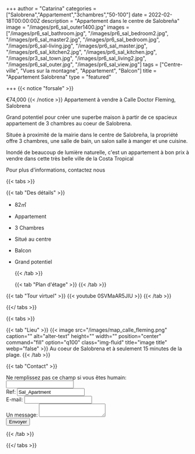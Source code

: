 +++
author = "Catarina"
categories = ["Salobrena","Appartement","3chambres","50-100"]
date = 2022-02-18T00:00:00Z
description = "Appartement dans le centre de Salobreña"
image = "/images/pr6_sal_outer1400.jpg"
images = ["/images/pr6_sal_bathroom.jpg", "/images/pr6_sal_bedroom2.jpg", "/images/pr6_sal_master2.jpg", "/images/pr6_sal_bedroom.jpg", "/images/pr6_sal-living.jpg", "/images/pr6_sal_master.jpg", "/images/pr6_sal_kitchen2.jpg", "/images/pr6_sal_kitchen.jpg", "/images/pr3_sal_town.jpg", "/images/pr6_sal_living2.jpg", "/images/pr6_sal_outer.jpg", "/images/pr6_sal_view.jpg"]
tags = ["Centre-ville", "Vues sur la montagne", "Appartement", "Balcon"]
title = "Appartement Salobrena"
type = "featured"

+++
{{< notice "forsale" >}}

€74,000 {{< /notice >}} Appartement à vendre à Calle Doctor Fleming, Salobrena

Grand potentiel pour créer une superbe maison à partir de ce spacieux appartement de 3 chambres au coeur de Salobrena.

Située à proximité de la mairie dans le centre de Salobreña, la propriété offre 3 chambres, une salle de bain, un salon salle à manger et une cuisine.

Inondé de beaucoup de lumière naturelle, c'est un appartement à bon prix à vendre dans cette très belle ville de la Costa Tropical

Pour plus d'informations, contactez nous

{{< tabs >}}

{{< tab "Des détails" >}}

* 82&#x33A1;
* Appartement
* 3 Chambres
* Situé au centre
* Balcon
* Grand potentiel

  {{< /tab >}}

  {{< tab "Plan d'étage" >}}  {{< /tab >}}

{{< tab "Tour virtuel" >}} {{< youtube 0SVMaAR5JIU >}} {{< /tab >}}

{{</ tabs >}}

{{< tabs >}}

{{< tab "Lieu" >}} {{< image src="/images/map_calle_fleming.png" caption="" alt="alter-text" height="" width="" position="center" command="fill" option="q100" class="img-fluid" title="image title" webp="false" >}} Au coeur de Salobrena et à seulement 15 minutes de la plage. {{< /tab >}}

{{< tab "Contact" >}} <form name="propertyContact" method="POST" netlify-honeypot="bot-field" data-netlify="true">
<div class="form-group">
<label>Ne remplissez pas ce champ si vous êtes humain: <input name="bot-field" /></label>
</div>
<div class="form-group">
<label>Ref: <input name="property-ref" class="form-control" value="Sal_Apartment" readonly/></label>
</div>
<div class="form-group">
<label>E-mail: <input type="text" class="form-control" name="email" /></label>
</div>
<div class="form-group">
<label>Un message: </label> <textarea name="message" class="form-control"></textarea>
</div>
<button type="submit" class="btn btn-primary">Envoyer</button>
</form> {{< /tab >}}

{{</ tabs >}}